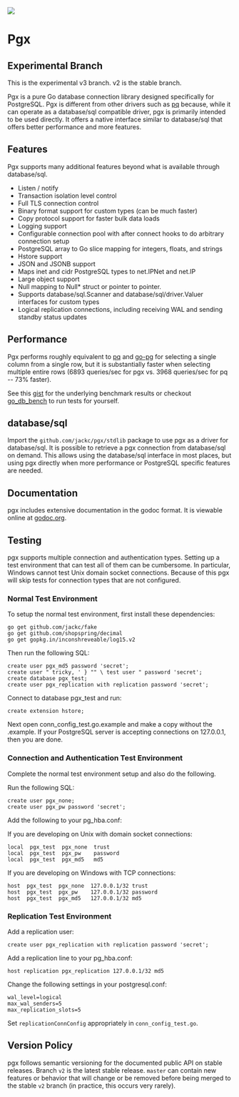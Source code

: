 [![](https://godoc.org/github.com/jackc/pgx?status.svg)](https://godoc.org/github.com/jackc/pgx)

# Pgx

## Experimental Branch

This is the experimental v3 branch. v2 is the stable branch.

Pgx is a pure Go database connection library designed specifically for
PostgreSQL. Pgx is different from other drivers such as
[pq](http://godoc.org/github.com/lib/pq) because, while it can operate as a
database/sql compatible driver, pgx is primarily intended to be used directly.
It offers a native interface similar to database/sql that offers better
performance and more features.

## Features

Pgx supports many additional features beyond what is available through database/sql.

* Listen / notify
* Transaction isolation level control
* Full TLS connection control
* Binary format support for custom types (can be much faster)
* Copy protocol support for faster bulk data loads
* Logging support
* Configurable connection pool with after connect hooks to do arbitrary connection setup
* PostgreSQL array to Go slice mapping for integers, floats, and strings
* Hstore support
* JSON and JSONB support
* Maps inet and cidr PostgreSQL types to net.IPNet and net.IP
* Large object support
* Null mapping to Null* struct or pointer to pointer.
* Supports database/sql.Scanner and database/sql/driver.Valuer interfaces for custom types
* Logical replication connections, including receiving WAL and sending standby status updates

## Performance

Pgx performs roughly equivalent to [pq](http://godoc.org/github.com/lib/pq) and
[go-pg](https://github.com/go-pg/pg) for selecting a single column from a single
row, but it is substantially faster when selecting multiple entire rows (6893
queries/sec for pgx vs. 3968 queries/sec for pq -- 73% faster).

See this [gist](https://gist.github.com/jackc/d282f39e088b495fba3e) for the
underlying benchmark results or checkout
[go_db_bench](https://github.com/jackc/go_db_bench) to run tests for yourself.

## database/sql

Import the ```github.com/jackc/pgx/stdlib``` package to use pgx as a driver for
database/sql. It is possible to retrieve a pgx connection from database/sql on
demand. This allows using the database/sql interface in most places, but using
pgx directly when more performance or PostgreSQL specific features are needed.

## Documentation

pgx includes extensive documentation in the godoc format. It is viewable online at [godoc.org](https://godoc.org/github.com/jackc/pgx).

## Testing

pgx supports multiple connection and authentication types. Setting up a test
environment that can test all of them can be cumbersome. In particular,
Windows cannot test Unix domain socket connections. Because of this pgx will
skip tests for connection types that are not configured.

### Normal Test Environment

To setup the normal test environment, first install these dependencies:

    go get github.com/jackc/fake
    go get github.com/shopspring/decimal
    go get gopkg.in/inconshreveable/log15.v2

Then run the following SQL:

    create user pgx_md5 password 'secret';
    create user " tricky, ' } "" \ test user " password 'secret';
    create database pgx_test;
    create user pgx_replication with replication password 'secret';

Connect to database pgx_test and run:

    create extension hstore;

Next open conn_config_test.go.example and make a copy without the
.example. If your PostgreSQL server is accepting connections on 127.0.0.1,
then you are done.

### Connection and Authentication Test Environment

Complete the normal test environment setup and also do the following.

Run the following SQL:

    create user pgx_none;
    create user pgx_pw password 'secret';

Add the following to your pg_hba.conf:

If you are developing on Unix with domain socket connections:

    local  pgx_test  pgx_none  trust
    local  pgx_test  pgx_pw    password
    local  pgx_test  pgx_md5   md5

If you are developing on Windows with TCP connections:

    host  pgx_test  pgx_none  127.0.0.1/32 trust
    host  pgx_test  pgx_pw    127.0.0.1/32 password
    host  pgx_test  pgx_md5   127.0.0.1/32 md5

### Replication Test Environment

Add a replication user:

    create user pgx_replication with replication password 'secret';

Add a replication line to your pg_hba.conf:

    host replication pgx_replication 127.0.0.1/32 md5

Change the following settings in your postgresql.conf:

    wal_level=logical
    max_wal_senders=5
    max_replication_slots=5

Set `replicationConnConfig` appropriately in `conn_config_test.go`.

## Version Policy

pgx follows semantic versioning for the documented public API on stable releases. Branch `v2` is the latest stable release. `master` can contain new features or behavior that will change or be removed before being merged to the stable `v2` branch (in practice, this occurs very rarely).
